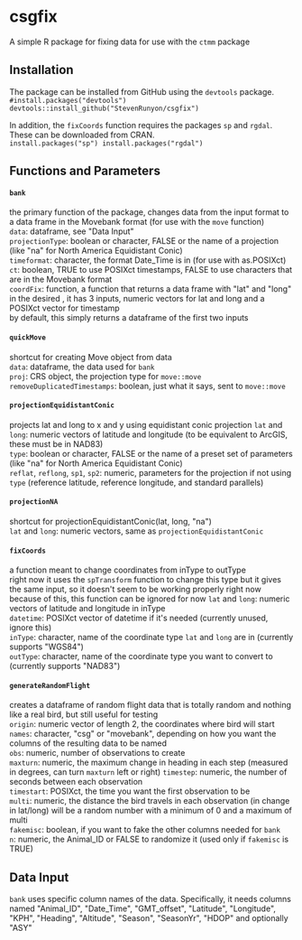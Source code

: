 # csgfix
A simple R package for fixing data for use with the `ctmm` package

## Installation
The package can be installed from GitHub using the `devtools` package.    
``#install.packages("devtools")
devtools::install_github("StevenRunyon/csgfix")``

In addition, the `fixCoords` function requires the packages `sp` and `rgdal`. These can be downloaded from CRAN.    
``install.packages("sp")
install.packages("rgdal")``   

## Functions and Parameters
#### `bank`
  the primary function of the package, changes data from the input format to a data frame in the Movebank format (for use with the `move` function)    
  `data`: dataframe, see "Data Input"    
  `projectionType`: boolean or character, FALSE or the name of a projection (like "na" for North America Equidistant Conic)     
  `timeformat`: character, the format Date_Time is in (for use with as.POSIXct)    
  `ct`: boolean, TRUE to use POSIXct timestamps, FALSE to use characters that are in the Movebank format    
  `coordFix`: function, a function that returns a data frame with "lat" and "long" in the desired , it has 3 inputs, numeric vectors for lat and long and a POSIXct vector for timestamp    
    by default, this simply returns a dataframe of the first two inputs

#### `quickMove`
  shortcut for creating Move object from data   
  `data`: dataframe, the data used for `bank`    
  `proj`: CRS object, the projection type for `move::move`
  `removeDuplicatedTimestamps`: boolean, just what it says, sent to `move::move`

#### `projectionEquidistantConic`
  projects lat and long to x and y using equidistant conic projection
  `lat` and `long`: numeric vectors of latitude and longitude (to be equivalent to ArcGIS, these must be in NAD83)    
  `type`: boolean or character, FALSE or the name of a preset set of parameters (like "na" for North America Equidistant Conic)    
  `reflat`, `reflong`, `sp1`, `sp2`: numeric, parameters for the projection if not using `type` (reference latitude, reference longitude, and standard parallels)    

#### `projectionNA`
  shortcut for projectionEquidistantConic(lat, long, "na")     
  `lat` and `long`: numeric vectors, same as `projectionEquidistantConic`       
   
#### `fixCoords`
  a function meant to change coordinates from inType to outType      
  right now it uses the `spTransform` function to change this type but it gives the same input, so it doesn't seem to be working properly right now
  because of this, this function can be ignored for now
  `lat` and `long`: numeric vectors of latitude and longitude in inType    
  `datetime`: POSIXct vector of datetime if it's needed (currently unused, ignore this)    
  `inType`: character, name of the coordinate type `lat` and `long` are in (currently supports "WGS84")     
  `outType`: character, name of the coordinate type you want to convert to (currently supports "NAD83")    

#### `generateRandomFlight`
  creates a dataframe of random flight data that is totally random and nothing like a real bird, but still useful for testing     
  `origin`: numeric vector of length 2, the coordinates where bird will start    
  `names`: character, "csg" or "movebank", depending on how you want the columns of the resulting data to be named    
  `obs`: numeric, number of observations to create    
  `maxturn`: numeric, the maximum change in heading in each step (measured in degrees, can turn `maxturn` left or right)
  `timestep`: numeric, the number of seconds between each observation    
  `timestart`: POSIXct, the time you want the first observation to be    
  `multi`: numeric, the distance the bird travels in each observation (in change in lat/long) will be a random number with a minimum of 0 and a maximum of multi    
  `fakemisc`: boolean, if you want to fake the other columns needed for `bank`    
  `n`: numeric, the Animal_ID or FALSE to randomize it (used only if `fakemisc` is TRUE)    
 
## Data Input
`bank` uses specific column names of the data. Specifically, it needs columns named
"Animal_ID", "Date_Time", "GMT_offset", "Latitude", "Longitude", "KPH", "Heading", "Altitude", "Season", "SeasonYr", "HDOP"
and optionally "ASY"
